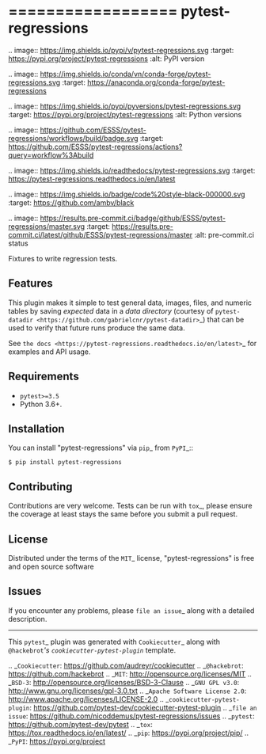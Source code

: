 ==================
pytest-regressions
==================

.. image:: https://img.shields.io/pypi/v/pytest-regressions.svg
    :target: https://pypi.org/project/pytest-regressions
    :alt: PyPI version

.. image:: https://img.shields.io/conda/vn/conda-forge/pytest-regressions.svg
    :target: https://anaconda.org/conda-forge/pytest-regressions

.. image:: https://img.shields.io/pypi/pyversions/pytest-regressions.svg
    :target: https://pypi.org/project/pytest-regressions
    :alt: Python versions

.. image:: https://github.com/ESSS/pytest-regressions/workflows/build/badge.svg
    :target: https://github.com/ESSS/pytest-regressions/actions?query=workflow%3Abuild

.. image:: https://img.shields.io/readthedocs/pytest-regressions.svg
    :target: https://pytest-regressions.readthedocs.io/en/latest

.. image:: https://img.shields.io/badge/code%20style-black-000000.svg
    :target: https://github.com/ambv/black

.. image:: https://results.pre-commit.ci/badge/github/ESSS/pytest-regressions/master.svg
    :target: https://results.pre-commit.ci/latest/github/ESSS/pytest-regressions/master
    :alt: pre-commit.ci status

Fixtures to write regression tests.

Features
--------

This plugin makes it simple to test general data, images, files, and numeric tables by saving *expected*
data in a *data directory* (courtesy of `pytest-datadir <https://github.com/gabrielcnr/pytest-datadir>`_) that
can be used to verify that future runs produce the same data.

See `the docs <https://pytest-regressions.readthedocs.io/en/latest>`_ for examples and API usage.


Requirements
------------

* ``pytest>=3.5``
* Python 3.6+.


Installation
------------

You can install "pytest-regressions" via `pip`_ from `PyPI`_::

    $ pip install pytest-regressions


Contributing
------------
Contributions are very welcome. Tests can be run with `tox`_, please ensure
the coverage at least stays the same before you submit a pull request.

License
-------

Distributed under the terms of the `MIT`_ license, "pytest-regressions" is free and open source software


Issues
------

If you encounter any problems, please `file an issue`_ along with a detailed description.

----

This `pytest`_ plugin was generated with `Cookiecutter`_ along with `@hackebrot`_'s `cookiecutter-pytest-plugin`_ template.


.. _`Cookiecutter`: https://github.com/audreyr/cookiecutter
.. _`@hackebrot`: https://github.com/hackebrot
.. _`MIT`: http://opensource.org/licenses/MIT
.. _`BSD-3`: http://opensource.org/licenses/BSD-3-Clause
.. _`GNU GPL v3.0`: http://www.gnu.org/licenses/gpl-3.0.txt
.. _`Apache Software License 2.0`: http://www.apache.org/licenses/LICENSE-2.0
.. _`cookiecutter-pytest-plugin`: https://github.com/pytest-dev/cookiecutter-pytest-plugin
.. _`file an issue`: https://github.com/nicoddemus/pytest-regressions/issues
.. _`pytest`: https://github.com/pytest-dev/pytest
.. _`tox`: https://tox.readthedocs.io/en/latest/
.. _`pip`: https://pypi.org/project/pip/
.. _`PyPI`: https://pypi.org/project

